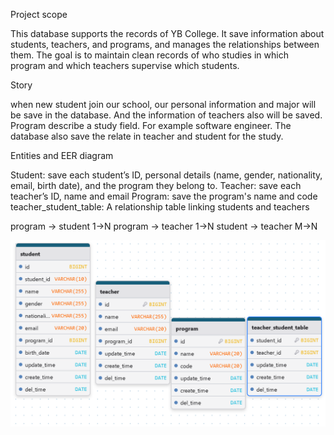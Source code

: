 Project scope

This database supports the records of YB College. It save information about students, teachers, and programs, and manages the relationships between them. The goal is to maintain clean records of who studies in which program and which teachers supervise which students.

Story

when new student join our school, our personal information and major will be save in the database. And the information of teachers also will be saved. Program describe a study field. For example software engineer. The database also save the relate in teacher and student for the study.

Entities and EER diagram

Student: save each student’s ID, personal details (name, gender, nationality, email, birth date), and the program they belong to.
Teacher:   save each teacher’s ID, name and email
Program: save the program's name and code
teacher_student_table: A relationship table linking students and teachers

program -> student 1->N
program -> teacher 1->N
student -> teacher M->N

![img.png](img.png)
